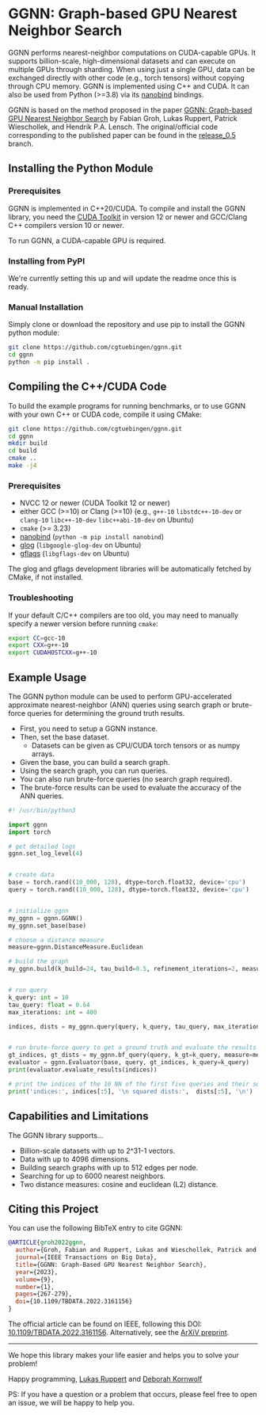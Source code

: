 # GGNN: Graph-based GPU Nearest Neighbor Search

GGNN performs nearest-neighbor computations on CUDA-capable GPUs.
It supports billion-scale, high-dimensional datasets
and can execute on multiple GPUs through sharding.
When using just a single GPU, data can be exchanged directly with other code (e.g., torch tensors)
without copying through CPU memory.
GGNN is implemented using C++ and CUDA.
It can also be used from Python (>=3.8) via its [nanobind](https://github.com/wjakob/nanobind) bindings.

GGNN is based on the method proposed in the paper [GGNN: Graph-based GPU Nearest Neighbor Search](#citing-this-project)
by Fabian Groh, Lukas Ruppert, Patrick Wieschollek, and Hendrik P.A. Lensch.
The original/official code corresponding to the published paper can be found in the [release_0.5](https://github.com/cgtuebingen/ggnn/tree/release_0.5) branch.

<!-- #ToDo: Insert link to docu
For more detailed information see our [documentation]().-->

## Installing the Python Module

### Prerequisites

GGNN is implemented in C++20/CUDA.
To compile and install the GGNN library, you need the [CUDA Toolkit](https://docs.nvidia.com/cuda/cuda-installation-guide-linux/) in version 12 or newer
and GCC/Clang C++ compilers version 10 or newer.

To run GGNN, a CUDA-capable GPU is required.

### Installing from PyPI

We're currently setting this up and will update the readme once this is ready.

### Manual Installation

Simply clone or download the repository and use pip to install the GGNN python module:

```bash
git clone https://github.com/cgtuebingen/ggnn.git
cd ggnn
python -m pip install .
```

## Compiling the C++/CUDA Code

To build the example programs for running benchmarks,
or to use GGNN with your own C++ or CUDA code, compile it using CMake:

```bash
git clone https://github.com/cgtuebingen/ggnn.git
cd ggnn
mkdir build
cd build
cmake ..
make -j4
```

### Prerequisites

- NVCC 12 or newer (CUDA Toolkit 12 or newer)
- either GCC (>=10) or Clang (>=10)
  (e.g., `g++-10` `libstdc++-10-dev` or `clang-10` `libc++-10-dev` `libc++abi-10-dev` on Ubuntu)
- `cmake` (>= 3.23)
- [nanobind](https://github.com/wjakob/nanobind)
  (`python -m pip install nanobind`)
- [glog](https://github.com/google/glog)
  (`libgoogle-glog-dev` on Ubuntu)
- [gflags](https://github.com/gflags/gflags)
  (`libgflags-dev` on Ubuntu)

The glog and gflags development libraries will be automatically fetched by CMake, if not installed.

### Troubleshooting

If your default C/C++ compilers are too old,
you may need to manually specify a newer version before running `cmake`:

```bash
export CC=gcc-10
export CXX=g++-10
export CUDAHOSTCXX=g++-10
```

<!--#ToDo: Insert link to Installation
For installation in C++, please see the [documentation]().-->

## Example Usage

The GGNN python module can be used to perform GPU-accelerated approximate nearest-neighbor (ANN) queries using search graph or brute-force queries for determining the ground truth results.

* First, you need to setup a GGNN instance.
* Then, set the base dataset.
  * Datasets can be given as CPU/CUDA torch tensors or as numpy arrays.
* Given the base, you can build a search graph.
* Using the search graph, you can run queries.
* You can also run brute-force queries (no search graph required).
* The brute-force results can be used to evaluate the accuracy of the ANN queries.

```python
#! /usr/bin/python3

import ggnn
import torch

# get detailed logs
ggnn.set_log_level(4)


# create data
base = torch.rand((10_000, 128), dtype=torch.float32, device='cpu')
query = torch.rand((10_000, 128), dtype=torch.float32, device='cpu')


# initialize ggnn
my_ggnn = ggnn.GGNN()
my_ggnn.set_base(base)

# choose a distance measure
measure=ggnn.DistanceMeasure.Euclidean

# build the graph
my_ggnn.build(k_build=24, tau_build=0.5, refinement_iterations=2, measure=measure)


# run query
k_query: int = 10
tau_query: float = 0.64
max_iterations: int = 400

indices, dists = my_ggnn.query(query, k_query, tau_query, max_iterations, measure)


# run brute-force query to get a ground truth and evaluate the results of the query
gt_indices, gt_dists = my_ggnn.bf_query(query, k_gt=k_query, measure=measure)
evaluator = ggnn.Evaluator(base, query, gt_indices, k_query=k_query)
print(evaluator.evaluate_results(indices))

# print the indices of the 10 NN of the first five queries and their squared euclidean distances
print('indices:', indices[:5], '\n squared dists:',  dists[:5], '\n')

```

<!--#ToDo: Insert link to Usage
For more examples in Python and in C++ see the [examples]() folder. For more information about the parameters, on how to deal with data that is already on a GPU and on how to utilize multiple GPUs, check out the [documentation](). We also provide scripts that load typical [benchmark datasets]().-->


## Capabilities and Limitations

The GGNN library supports...

- Billion-scale datasets with up to 2^31-1 vectors.
- Data with up to 4096 dimensions.
- Building search graphs with up to 512 edges per node.
- Searching for up to 6000 nearest neighbors.
- Two distance measures: cosine and euclidean (L2) distance.

## Citing this Project

You can use the following BibTeX entry to cite GGNN:

```bibtex
@ARTICLE{groh2022ggnn,
  author={Groh, Fabian and Ruppert, Lukas and Wieschollek, Patrick and Lensch, Hendrik P. A.},
  journal={IEEE Transactions on Big Data},
  title={GGNN: Graph-Based GPU Nearest Neighbor Search},
  year={2023},
  volume={9},
  number={1},
  pages={267-279},
  doi={10.1109/TBDATA.2022.3161156}
}
```

The official article can be found on IEEE, following this DOI: [10.1109/TBDATA.2022.3161156](https://doi.org/10.1109/TBDATA.2022.3161156).
Alternatively, see the [ArXiV preprint](https://arxiv.org/abs/1912.01059).

---
We hope this library makes your life easier and helps you to solve your problem!

Happy programming,
[Lukas Ruppert](https://github.com/LukasRuppert) and [Deborah Kornwolf](https://github.com/XDeboratti)

PS: If you have a question or a problem that occurs, please feel free to open an issue, we will be happy to help you.
